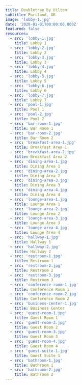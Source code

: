 ```yaml
---
title: Doubletree by Hilton
subtitle: Portland, OR
image: 'lobby-1.jpg'
date: '2020-01-01T00:00:00.000Z'
featured: false
resources:
  - src: 'lobby-1.jpg'
    title: Lobby 1
  - src: 'lobby-2.jpg'
    title: Lobby 2
  - src: 'lobby-3.jpg'
    title: Lobby 3
  - src: 'lobby-4.jpg'
    title: Lobby 4
  - src: 'lobby-5.jpg'
    title: Lobby 5
  - src: 'lobby-6.jpg'
    title: Lobby 6
  - src: 'lobby-7.jpg'
    title: Lobby 7
  - src: 'pool-1.jpg'
    title: Pool 1
  - src: 'pool-2.jpg'
    title: Pool 2
  - src: 'bar-room-1.jpg'
    title: Bar Room 1
  - src: 'bar-room-2.jpg'
    title: Bar Room 2
  - src: 'breakfast-area-1.jpg'
    title: Breakfast Area 1
  - src: 'breakfast-area-2.jpg'
    title: Breakfast Area 2
  - src: 'dining-area-1.jpg'
    title: Dining Area 1
  - src: 'dining-area-2.jpg'
    title: Dining Area 2
  - src: 'dining-area-3.jpg'
    title: Dining Area 3
  - src: 'dining-area-4.jpg'
    title: Dining Area 4
  - src: 'lounge-area-1.jpg'
    title: Lounge Area 1
  - src: 'lounge-area-2.jpg'
    title: Lounge Area 2
  - src: 'lounge-area-3.jpg'
    title: Lounge Area 3
  - src: 'lounge-area-4.jpg'
    title: Lounge Area 4
  - src: 'hallway-1.jpg'
    title: Hallway 1
  - src: 'hallway-2.jpg'
    title: Hallway 2
  - src: 'restroom-1.jpg'
    title: Restroom 1
  - src: 'restroom-2.jpg'
    title: Restroom 2
  - src: 'restroom-3.jpg'
    title: Restroom 3
  - src: 'conference-room-1.jpg'
    title: Conference Room 1
  - src: 'conference-room-2.jpg'
    title: Conference Room 2
  - src: 'business-center-1.jpg'
    title: Business Center
  - src: 'guest-room-1.jpg'
    title: Guest Room 1
  - src: 'guest-room-2.jpg'
    title: Guest Room 2
  - src: 'guest-room-3.jpg'
    title: Guest Room 3
  - src: 'guest-room-4.jpg'
    title: Guest Room 4
  - src: 'guest-suite-1.jpg'
    title: Guest Suite 1
  - src: 'bathroom-1.jpg'
    title: Bathroom 1
  - src: 'bathroom-2.jpg'
    title: Bathroom 2
---
```

